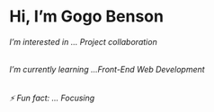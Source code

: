 <h1>Hi, I’m Gogo Benson</h1> 
<h6> I’m interested in ... Project collaboration</h6>
<h6>I’m currently learning ...Front-End Web Development
</h6> 
<h6>⚡ Fun fact: ... Focusing</h6>




